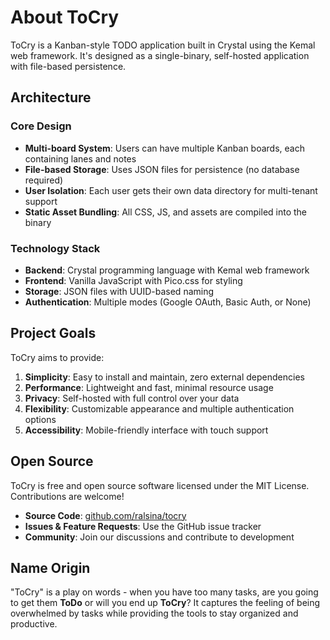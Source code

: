 # About ToCry

ToCry is a Kanban-style TODO application built in Crystal using the Kemal web framework. It's designed as a single-binary, self-hosted application with file-based persistence.

## Architecture

### Core Design

- **Multi-board System**: Users can have multiple Kanban boards, each containing lanes and notes
- **File-based Storage**: Uses JSON files for persistence (no database required)
- **User Isolation**: Each user gets their own data directory for multi-tenant support
- **Static Asset Bundling**: All CSS, JS, and assets are compiled into the binary

### Technology Stack

- **Backend**: Crystal programming language with Kemal web framework
- **Frontend**: Vanilla JavaScript with Pico.css for styling
- **Storage**: JSON files with UUID-based naming
- **Authentication**: Multiple modes (Google OAuth, Basic Auth, or None)

## Project Goals

ToCry aims to provide:

1. **Simplicity**: Easy to install and maintain, zero external dependencies
2. **Performance**: Lightweight and fast, minimal resource usage
3. **Privacy**: Self-hosted with full control over your data
4. **Flexibility**: Customizable appearance and multiple authentication options
5. **Accessibility**: Mobile-friendly interface with touch support

## Open Source

ToCry is free and open source software licensed under the MIT License. Contributions are welcome!

- **Source Code**: [github.com/ralsina/tocry](https://github.com/ralsina/tocry)
- **Issues & Feature Requests**: Use the GitHub issue tracker
- **Community**: Join our discussions and contribute to development

## Name Origin

"ToCry" is a play on words - when you have too many tasks, are you going to get them **ToDo** or will you end up **ToCry**? It captures the feeling of being overwhelmed by tasks while providing the tools to stay organized and productive.
